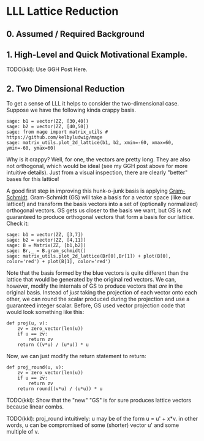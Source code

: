# LLL Lattice Reduction

## 0. Assumed / Required Background

## 1. High-Level and Quick Motivational Example.

TODO(kkl): Use GGH Post Here.

## 2. Two Dimensional Reduction

To get a sense of LLL it helps to consider the two-dimensional case. Suppose
we have the following kinda crappy basis.

```
sage: b1 = vector(ZZ, [30,40])
sage: b2 = vector(ZZ, [40,50])
sage: from mage import matrix_utils # https://github.com/kelbyludwig/mage
sage: matrix_utils.plot_2d_lattice(b1, b2, xmin=-60, xmax=60, ymin=-60, ymax=60)
```

Why is it crappy? Well, for one, the vectors are pretty long. They are also not
orthogonal, which would be ideal (see my GGH post above for more intuitive
details). Just from a visual inspection, there are clearly "better" bases for
this lattice!

A good first step in improving this hunk-o-junk basis is applying
[Gram-Schmidt](https://en.wikipedia.org/wiki/Gram%E2%80%93Schmidt_process).
Gram-Schmidt (GS) will take a basis for a vector space (like our lattice!) and transform
the basis vectors into a set of (optionally normalized) orthogonal vectors. 
GS gets us closer to the basis we want, but GS is not guaranteed to produce
orthogonal vectors that form a basis for our lattice. Check it:

```
sage: b1 = vector(ZZ, [3,7])
sage: b2 = vector(ZZ, [4,11])
sage: B = Matrix(ZZ, [b1,b2])
sage: Br,_ = B.gram_schmidt()
sage: matrix_utils.plot_2d_lattice(Br[0],Br[1]) + plot(B[0], color='red') + plot(B[1], color='red')
```

Note that the basis formed by the blue vectors is quite different than the
lattice that would be generated by the original red vectors. We can, however,
modify the internals of GS to produce vectors that _are_ in the original basis.
Instead of *just* taking the projection of each vector onto each other, we
can round the scalar produced during the projection and use a guaranteed
integer scalar. Before, GS used vector projection code that would
look something like this:

```
def proj(u, v):
    zv = zero_vector(len(u))
    if u == zv:
        return zv
    return ((v*u) / (u*u)) * u
```

Now, we can just modify the return statement to return:

```
def proj_round(u, v):
    zv = zero_vector(len(u))
    if u == zv:
        return zv
    return round((v*u) / (u*u)) * u
```

TODO(kkl): Show that the "new" "GS" is for sure produces lattice vectors because linear combs.

TODO(kkl): proj_round intuitively: u may be of the form u = u' + x*v. in other words, u can be
compromised of some (shorter) vector u' and some multiple of v.
